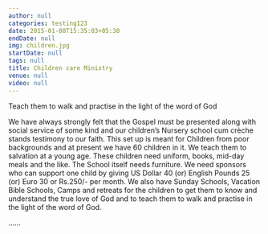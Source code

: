 ```yaml
---
author: null
categories: testing123
date: 2015-01-08T15:35:03+05:30
endDate: null
img: children.jpg
startDate: null
tags: null
title: Children care Ministry
venue: null
video: null
---
```


Teach them to walk and practise in the light of the word of God 
<!--more-->
We have always strongly felt that the Gospel must be presented along with social service of some kind and our children’s Nursery school cum crèche stands testimony to our faith. This set up is meant for Children from poor backgrounds and at present we have 60 children in it. We teach them to salvation at a young age. These children need uniform, books, mid-day meals and the like. The School itself needs furniture. We need sponsors who can support one child by giving US Dollar 40 (or) English Pounds 25 (or) Euro 30 or Rs.250/- per month. We also have Sunday Schools, Vacation Bible Schools, Camps and retreats for the children to get them to know and understand the true love of God and to teach them to walk and practise in the light of the word of God. 

......